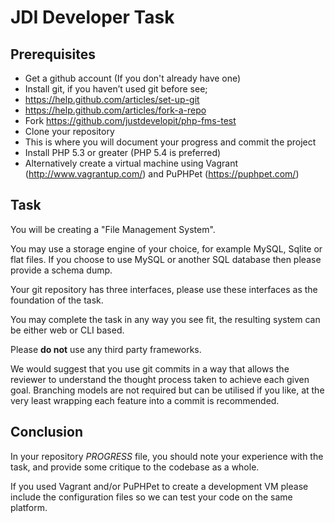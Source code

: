 JDI Developer Task
==================

Prerequisites
-------------

- Get a github account (If you don't already have one)
- Install git, if you haven’t used git before see;
 - <https://help.github.com/articles/set-up-git>
 - <https://help.github.com/articles/fork-a-repo>
- Fork <https://github.com/justdevelopit/php-fms-test>
- Clone your repository
 - This is where you will document your progress and commit the project
- Install PHP 5.3 or greater (PHP 5.4 is preferred)
 - Alternatively create a virtual machine using Vagrant (<http://www.vagrantup.com/>) and PuPHPet (<https://puphpet.com/>)

Task
----

You will be creating a "File Management System".

You may use a storage engine of your choice, for example MySQL, Sqlite or flat files. If you choose to use MySQL or another SQL database then please provide a schema dump.

Your git repository has three interfaces, please use these interfaces as the foundation of the task.

You may complete the task in any way you see fit, the resulting system can be either web or CLI based.

Please **do not** use any third party frameworks.

We would suggest that you use git commits in a way that allows the reviewer to understand the thought process taken to achieve each given goal. Branching models are not required but can be utilised if you like, at the very least wrapping each feature into a commit is recommended.

Conclusion
----------

In your repository *PROGRESS* file, you should note your experience with the task, and provide some critique to the codebase as a whole.

If you used Vagrant and/or PuPHPet to create a development VM please include the configuration files so we can test your code on the same platform.


